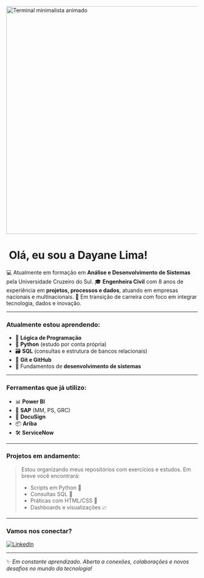 <img src="https://github.com/ines/termynal/raw/master/termynal2.gif" width="600" alt="Terminal minimalista animado" />


# ​ Olá, eu sou a Dayane Lima!
  
💻 Atualmente em formação em **Análise e Desenvolvimento de Sistemas** pela Universidade Cruzeiro do Sul.
🎓 **Engenheira Civil** com 8 anos de experiência em **projetos, processos e dados**, atuando em empresas nacionais e multinacionais.
🚀 Em transição de carreira com foco em integrar tecnologia, dados e inovação.

---

###  Atualmente estou aprendendo:
- 🧠 **Lógica de Programação**
- 🐍 **Python** (estudo por conta própria)
- 🗃️ **SQL** (consultas e estrutura de bancos relacionais)
- 🔁 **Git e GitHub**
- 📐 Fundamentos de **desenvolvimento de sistemas**

---

###  Ferramentas que já utilizo:
- 📊 **Power BI**
- 🧩 **SAP** (MM, PS, GRC)
- 📄 **DocuSign**
- 📦 **Ariba**
- 🛠️ **ServiceNow**

---

###  Projetos em andamento:
> Estou organizando meus repositórios com exercícios e estudos. Em breve você encontrará:  
> - Scripts em Python 🐍  
> - Consultas SQL 🔎  
> - Práticas com HTML/CSS 🧱  
> - Dashboards e visualizações 📈

---

###  Vamos nos conectar?

[![LinkedIn](https://img.shields.io/badge/-Dayane%20Lima-blue?style=flat-square&logo=Linkedin&logoColor=white&link=https://www.linkedin.com/in/dayaneplimas/)](https://www.linkedin.com/in/dayaneplimas/)

---

✨ *Em constante aprendizado. Aberta a conexões, colaborações e novos desafios no mundo da tecnologia!*
